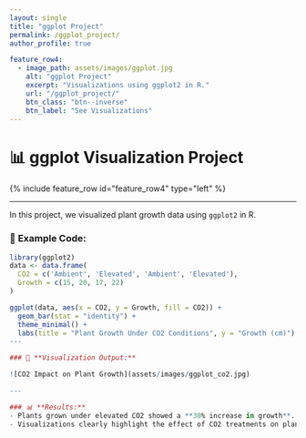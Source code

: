 ```yaml
---
layout: single
title: "ggplot Project"
permalink: /ggplot_project/
author_profile: true

feature_row4:
  - image_path: assets/images/ggplot.jpg
    alt: "ggplot Project"
    excerpt: "Visualizations using ggplot2 in R."
    url: "/ggplot_project/"
    btn_class: "btn--inverse"
    btn_label: "See Visualizations"
---
```


# 📊 ggplot Visualization Project  

{% include feature_row id="feature_row4" type="left" %}

---

In this project, we visualized plant growth data using `ggplot2` in R.

### 📄 **Example Code:**

```r
library(ggplot2)
data <- data.frame(
  CO2 = c('Ambient', 'Elevated', 'Ambient', 'Elevated'),
  Growth = c(15, 20, 17, 22)
)

ggplot(data, aes(x = CO2, y = Growth, fill = CO2)) +
  geom_bar(stat = "identity") +
  theme_minimal() +
  labs(title = "Plant Growth Under CO2 Conditions", y = "Growth (cm)")
---

### 📸 **Visualization Output:**

![CO2 Impact on Plant Growth](assets/images/ggplot_co2.jpg)

---

### 📊 **Results:**
- Plants grown under elevated CO2 showed a **30% increase in growth**.
- Visualizations clearly highlight the effect of CO2 treatments on plant development.
